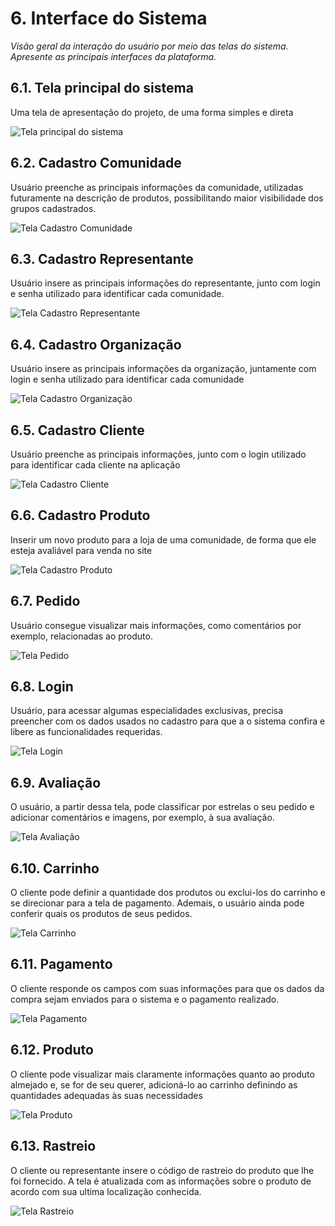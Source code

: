 
# 6. Interface do Sistema

_Visão geral da interação do usuário por meio das telas do sistema. Apresente as principais interfaces da plataforma._

## 6.1. Tela principal do sistema

Uma tela de apresentação do projeto, de uma forma simples e direta

![Tela principal do sistema](../docs/processos/imagens/PagInicial.jpeg)


## 6.2. Cadastro Comunidade

Usuário preenche as principais informações da comunidade, utilizadas futuramente na descrição de produtos, possibilitando maior visibilidade dos grupos cadastrados.

![Tela Cadastro Comunidade](./processos/imagens/CadastroComunidade.png)


## 6.3. Cadastro Representante

Usuário insere as principais informações do representante, junto com login e senha utilizado para identificar cada comunidade.

![`Tela Cadastro Representante`](./processos/imagens/CadastroRepresentante.png)


## 6.4. Cadastro Organização

Usuário insere as principais informações da organização, juntamente com login e senha utilizado para identificar cada comunidade

![`Tela Cadastro Organização`](./processos/imagens/CadastroOrganizacao.png)


## 6.5. Cadastro Cliente

Usuário preenche as principais informações, junto com o login utilizado para identificar cada cliente na aplicação

![`Tela Cadastro Cliente`](./processos/imagens/CadastroCliente.png)


## 6.6. Cadastro Produto

Inserir um novo produto para a loja de uma comunidade, de forma que ele esteja avaliável para venda no site

![`Tela Cadastro Produto`](../docs/processos/imagens/CadastroProduto.jpeg)


## 6.7. Pedido

Usuário consegue visualizar mais informações, como comentários por exemplo, relacionadas ao produto.

![`Tela Pedido`](../docs/processos/imagens/Pedido.jpeg)


## 6.8. Login

Usuário, para acessar algumas especialidades exclusivas, precisa preencher com os dados usados no cadastro para que a o sistema confira e libere as funcionalidades requeridas.

![`Tela Login`](../docs/processos/imagens/Login.png)


## 6.9. Avaliação

O usuário, a partir dessa tela, pode classificar por estrelas o seu pedido e adicionar comentários e imagens, por exemplo, à sua avaliação.

![`Tela Avaliação`](../docs/processos/imagens/Avaliacao.png)


## 6.10. Carrinho

O cliente pode definir a quantidade dos produtos ou exclui-los do carrinho e se direcionar para a tela de pagamento. Ademais, o usuário ainda pode conferir quais os produtos de seus pedidos.

![`Tela Carrinho`](../docs/processos/imagens/Carrinho.jpeg)


## 6.11. Pagamento

O cliente responde os campos com suas informações para que os dados da compra sejam enviados para o sistema e o pagamento realizado.

![`Tela Pagamento`](../docs/processos/imagens/Pagamento.jpeg)


## 6.12. Produto

O cliente pode visualizar mais claramente informações quanto ao produto almejado e, se for de seu querer, adicioná-lo ao carrinho definindo as quantidades adequadas às suas necessidades

![`Tela Produto`](../docs/processos/imagens/Produto.png)


## 6.13. Rastreio

O cliente ou representante insere o código de rastreio do produto que lhe foi fornecido. A tela é atualizada com as informações sobre o produto de acordo com sua ultima localização conhecida.

![`Tela Rastreio`](../docs/processos/imagens/Rastreio.jpeg)
